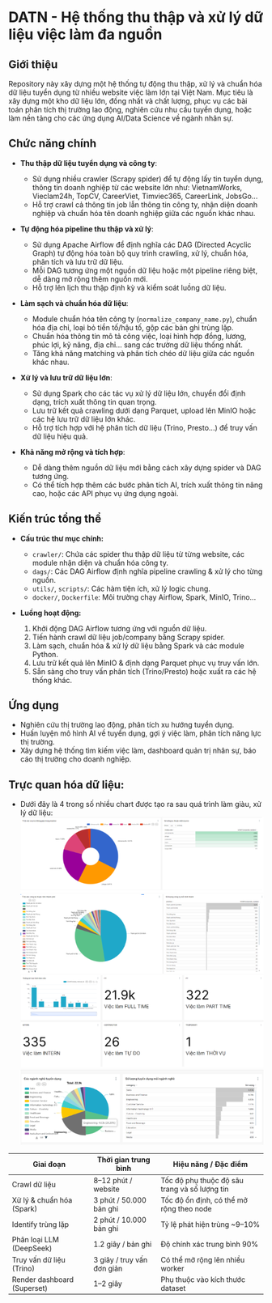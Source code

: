 # DATN - Hệ thống thu thập và xử lý dữ liệu việc làm đa nguồn

## Giới thiệu

Repository này xây dựng một hệ thống tự động thu thập, xử lý và chuẩn hóa dữ liệu tuyển dụng từ nhiều website việc làm lớn tại Việt Nam. Mục tiêu là xây dựng một kho dữ liệu lớn, đồng nhất và chất lượng, phục vụ các bài toán phân tích thị trường lao động, nghiên cứu nhu cầu tuyển dụng, hoặc làm nền tảng cho các ứng dụng AI/Data Science về ngành nhân sự.

## Chức năng chính

- **Thu thập dữ liệu tuyển dụng và công ty**:  
  - Sử dụng nhiều crawler (Scrapy spider) để tự động lấy tin tuyển dụng, thông tin doanh nghiệp từ các website lớn như: VietnamWorks, Vieclam24h, TopCV, CareerViet, Timviec365, CareerLink, JobsGo...
  - Hỗ trợ crawl cả thông tin job lẫn thông tin công ty, nhận diện doanh nghiệp và chuẩn hóa tên doanh nghiệp giữa các nguồn khác nhau.

- **Tự động hóa pipeline thu thập và xử lý**:  
  - Sử dụng Apache Airflow để định nghĩa các DAG (Directed Acyclic Graph) tự động hóa toàn bộ quy trình crawling, xử lý, chuẩn hóa, phân tích và lưu trữ dữ liệu.
  - Mỗi DAG tương ứng một nguồn dữ liệu hoặc một pipeline riêng biệt, dễ dàng mở rộng thêm nguồn mới.
  - Hỗ trợ lên lịch thu thập định kỳ và kiểm soát luồng dữ liệu.

- **Làm sạch và chuẩn hóa dữ liệu**:  
  - Module chuẩn hóa tên công ty (`normalize_company_name.py`), chuẩn hóa địa chỉ, loại bỏ tiền tố/hậu tố, gộp các bản ghi trùng lặp.
  - Chuẩn hóa thông tin mô tả công việc, loại hình hợp đồng, lương, phúc lợi, kỹ năng, địa chỉ... sang các trường dữ liệu thống nhất.
  - Tăng khả năng matching và phân tích chéo dữ liệu giữa các nguồn khác nhau.

- **Xử lý và lưu trữ dữ liệu lớn**:  
  - Sử dụng Spark cho các tác vụ xử lý dữ liệu lớn, chuyển đổi định dạng, trích xuất thông tin quan trọng.
  - Lưu trữ kết quả crawling dưới dạng Parquet, upload lên MinIO hoặc các hệ lưu trữ dữ liệu lớn khác.
  - Hỗ trợ tích hợp với hệ phân tích dữ liệu (Trino, Presto...) để truy vấn dữ liệu hiệu quả.

- **Khả năng mở rộng và tích hợp**:  
  - Dễ dàng thêm nguồn dữ liệu mới bằng cách xây dựng spider và DAG tương ứng.
  - Có thể tích hợp thêm các bước phân tích AI, trích xuất thông tin nâng cao, hoặc các API phục vụ ứng dụng ngoài.

## Kiến trúc tổng thể

- **Cấu trúc thư mục chính:**
  - `crawler/`: Chứa các spider thu thập dữ liệu từ từng website, các module nhận diện và chuẩn hóa công ty.
  - `dags/`: Các DAG Airflow định nghĩa pipeline crawling & xử lý cho từng nguồn.
  - `utils/`, `scripts/`: Các hàm tiện ích, xử lý logic chung.
  - `docker/`, `Dockerfile`: Môi trường chạy Airflow, Spark, MinIO, Trino...

- **Luồng hoạt động:**
  1. Khởi động DAG Airflow tương ứng với nguồn dữ liệu.
  2. Tiến hành crawl dữ liệu job/company bằng Scrapy spider.
  3. Làm sạch, chuẩn hóa & xử lý dữ liệu bằng Spark và các module Python.
  4. Lưu trữ kết quả lên MinIO & định dạng Parquet phục vụ truy vấn lớn.
  5. Sẵn sàng cho truy vấn phân tích (Trino/Presto) hoặc xuất ra các hệ thống khác.

## Ứng dụng

- Nghiên cứu thị trường lao động, phân tích xu hướng tuyển dụng.
- Huấn luyện mô hình AI về tuyển dụng, gợi ý việc làm, phân tích năng lực thị trường.
- Xây dựng hệ thống tìm kiếm việc làm, dashboard quản trị nhân sự, báo cáo thị trường cho doanh nghiệp.

## Trực quan hóa dữ liệu:
- Dưới đây là 4 trong số nhiều chart được tạo ra sau quá trình làm giàu, xử lý dữ liệu:
![Chart 1](chart/chart1.png)
![Chart 2](chart/chart2.png)
![Chart 3](chart/chart3.png)
![Chart 4](chart/chart4.png)

| Giai đoạn                | Thời gian trung bình           | Hiệu năng / Đặc điểm                                             |
|--------------------------|-------------------------------|------------------------------------------------------------------|
| Crawl dữ liệu            | 8–12 phút / website           | Tốc độ phụ thuộc độ sâu trang và số lượng tin                   |
| Xử lý & chuẩn hóa (Spark)| 3 phút / 50.000 bản ghi       | Tốc độ ổn định, có thể mở rộng theo node                        |
| Identify trùng lặp       | 2 phút / 10.000 bản ghi       | Tỷ lệ phát hiện trùng ~9–10%                                    |
| Phân loại LLM (DeepSeek) | 1.2 giây / bản ghi           | Độ chính xác trung bình 90%                                     |
| Truy vấn dữ liệu (Trino) | 3 giây / truy vấn đơn giản    | Có thể mở rộng lên nhiều worker                                 |
| Render dashboard (Superset) | 1–2 giây                   | Phụ thuộc vào kích thước dataset                                |





